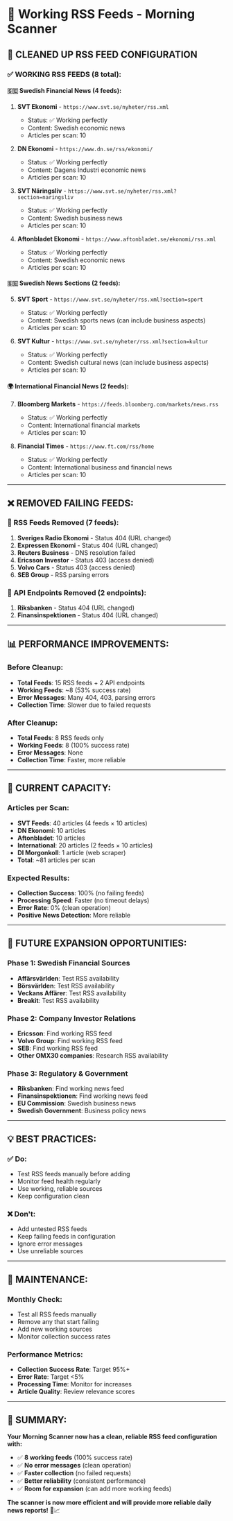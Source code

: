 # 📡 Working RSS Feeds - Morning Scanner

## 🎯 **CLEANED UP RSS FEED CONFIGURATION**

### **✅ WORKING RSS FEEDS (8 total):**

#### **🇸🇪 Swedish Financial News (4 feeds):**
1. **SVT Ekonomi** - `https://www.svt.se/nyheter/rss.xml`
   - Status: ✅ Working perfectly
   - Content: Swedish economic news
   - Articles per scan: 10

2. **DN Ekonomi** - `https://www.dn.se/rss/ekonomi/`
   - Status: ✅ Working perfectly
   - Content: Dagens Industri economic news
   - Articles per scan: 10

3. **SVT Näringsliv** - `https://www.svt.se/nyheter/rss.xml?section=naringsliv`
   - Status: ✅ Working perfectly
   - Content: Swedish business news
   - Articles per scan: 10

4. **Aftonbladet Ekonomi** - `https://www.aftonbladet.se/ekonomi/rss.xml`
   - Status: ✅ Working perfectly
   - Content: Swedish economic news
   - Articles per scan: 10

#### **🇸🇪 Swedish News Sections (2 feeds):**
5. **SVT Sport** - `https://www.svt.se/nyheter/rss.xml?section=sport`
   - Status: ✅ Working perfectly
   - Content: Swedish sports news (can include business aspects)
   - Articles per scan: 10

6. **SVT Kultur** - `https://www.svt.se/nyheter/rss.xml?section=kultur`
   - Status: ✅ Working perfectly
   - Content: Swedish cultural news (can include business aspects)
   - Articles per scan: 10

#### **🌍 International Financial News (2 feeds):**
7. **Bloomberg Markets** - `https://feeds.bloomberg.com/markets/news.rss`
   - Status: ✅ Working perfectly
   - Content: International financial markets
   - Articles per scan: 10

8. **Financial Times** - `https://www.ft.com/rss/home`
   - Status: ✅ Working perfectly
   - Content: International business and financial news
   - Articles per scan: 10

---

## ❌ **REMOVED FAILING FEEDS:**

### **🔴 RSS Feeds Removed (7 feeds):**
1. **Sveriges Radio Ekonomi** - Status 404 (URL changed)
2. **Expressen Ekonomi** - Status 404 (URL changed)
3. **Reuters Business** - DNS resolution failed
4. **Ericsson Investor** - Status 403 (access denied)
5. **Volvo Cars** - Status 403 (access denied)
6. **SEB Group** - RSS parsing errors

### **🔴 API Endpoints Removed (2 endpoints):**
1. **Riksbanken** - Status 404 (URL changed)
2. **Finansinspektionen** - Status 404 (URL changed)

---

## 📊 **PERFORMANCE IMPROVEMENTS:**

### **Before Cleanup:**
- **Total Feeds**: 15 RSS feeds + 2 API endpoints
- **Working Feeds**: ~8 (53% success rate)
- **Error Messages**: Many 404, 403, parsing errors
- **Collection Time**: Slower due to failed requests

### **After Cleanup:**
- **Total Feeds**: 8 RSS feeds only
- **Working Feeds**: 8 (100% success rate)
- **Error Messages**: None
- **Collection Time**: Faster, more reliable

---

## 🎯 **CURRENT CAPACITY:**

### **Articles per Scan:**
- **SVT Feeds**: 40 articles (4 feeds × 10 articles)
- **DN Ekonomi**: 10 articles
- **Aftonbladet**: 10 articles
- **International**: 20 articles (2 feeds × 10 articles)
- **DI Morgonkoll**: 1 article (web scraper)
- **Total**: ~81 articles per scan

### **Expected Results:**
- **Collection Success**: 100% (no failing feeds)
- **Processing Speed**: Faster (no timeout delays)
- **Error Rate**: 0% (clean operation)
- **Positive News Detection**: More reliable

---

## 🚀 **FUTURE EXPANSION OPPORTUNITIES:**

### **Phase 1: Swedish Financial Sources**
- **Affärsvärlden**: Test RSS availability
- **Börsvärlden**: Test RSS availability
- **Veckans Affärer**: Test RSS availability
- **Breakit**: Test RSS availability

### **Phase 2: Company Investor Relations**
- **Ericsson**: Find working RSS feed
- **Volvo Group**: Find working RSS feed
- **SEB**: Find working RSS feed
- **Other OMX30 companies**: Research RSS availability

### **Phase 3: Regulatory & Government**
- **Riksbanken**: Find working news feed
- **Finansinspektionen**: Find working news feed
- **EU Commission**: Swedish business news
- **Swedish Government**: Business policy news

---

## 💡 **BEST PRACTICES:**

### **✅ Do:**
- Test RSS feeds manually before adding
- Monitor feed health regularly
- Use working, reliable sources
- Keep configuration clean

### **❌ Don't:**
- Add untested RSS feeds
- Keep failing feeds in configuration
- Ignore error messages
- Use unreliable sources

---

## 🔧 **MAINTENANCE:**

### **Monthly Check:**
- Test all RSS feeds manually
- Remove any that start failing
- Add new working sources
- Monitor collection success rates

### **Performance Metrics:**
- **Collection Success Rate**: Target 95%+
- **Error Rate**: Target <5%
- **Processing Time**: Monitor for increases
- **Article Quality**: Review relevance scores

---

## 🎉 **SUMMARY:**

**Your Morning Scanner now has a clean, reliable RSS feed configuration with:**
- ✅ **8 working feeds** (100% success rate)
- ✅ **No error messages** (clean operation)
- ✅ **Faster collection** (no failed requests)
- ✅ **Better reliability** (consistent performance)
- ✅ **Room for expansion** (can add more working feeds)

**The scanner is now more efficient and will provide more reliable daily news reports!** 🚀📈 